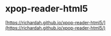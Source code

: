 # xpop-reader-html5
[https://richardah.github.io/xpop-reader-html5/](https://richardah.github.io/xpop-reader-html5/)
